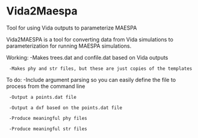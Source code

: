 # Vida2Maespa
Tool for using Vida outputs to parameterize MAESPA

Vida2MAESPA is a tool for converting data from Vida simulations to parameterization for running MAESPA simulations.

Working:
     -Makes trees.dat and confile.dat based on Vida outputs

     -Makes phy and str files, but these are just copies of the templates

To do:
     -Include argument parsing so you can easily define the file to process from the command line

     -Output a points.dat file

     -Output a dxf based on the points.dat file

     -Produce meaningful phy files
     
     -Produce meaningful str files
